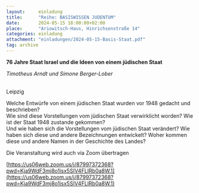 ```yaml
---
layout:     einladung
title:      "Reihe: BASISWISSEN JUDENTUM"
date:       2024-05-15 18:00:00+02:00
place:      "Ariowitsch-Haus, Hinrichsenstraße 14"
categories: einladung
attachment: "einladungen/2024-05-15-Basis-Staat.pdf"
tag: archive
---
```


**76 Jahre Staat Israel und die Ideen von einem jüdischen Staat**

*Timotheus Arndt und Simone Berger-Lober*

<br>
Leipzig

Welche Entwürfe von einem jüdischen Staat wurden vor 1948 gedacht und
beschrieben?
<br>
Wie sind diese Vorstellungen vom jüdischen Staat verwirklicht worden?
Wie ist der Staat 1948 zustande gekommen?
<br>
Und wie haben sich die Vorstellungen vom jüdischen Staat verändert?
Wie haben sich diese und andere Bezeichnungen entwickelt? Woher kommen diese und andere Namen in der Geschichte des Landes?

Die Veranstaltung wird auch via Zoom übertragen

[https://us06web.zoom.us/j/87997372368?pwd=Kja9WdF3mj8o1isx5SIV4FLIRb0a8W.1](https://us06web.zoom.us/j/87997372368?pwd=Kja9WdF3mj8o1isx5SIV4FLIRb0a8W.1)
